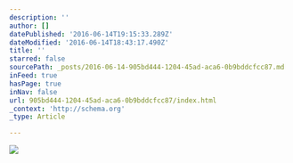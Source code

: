 ```yaml
---
description: ''
author: []
datePublished: '2016-06-14T19:15:33.289Z'
dateModified: '2016-06-14T18:43:17.490Z'
title: ''
starred: false
sourcePath: _posts/2016-06-14-905bd444-1204-45ad-aca6-0b9bddcfcc87.md
inFeed: true
hasPage: true
inNav: false
url: 905bd444-1204-45ad-aca6-0b9bddcfcc87/index.html
_context: 'http://schema.org'
_type: Article

---
```

![](https://the-grid-user-content.s3-us-west-2.amazonaws.com/9633ed08-cedf-4363-8e52-40a488b824b4.jpg)